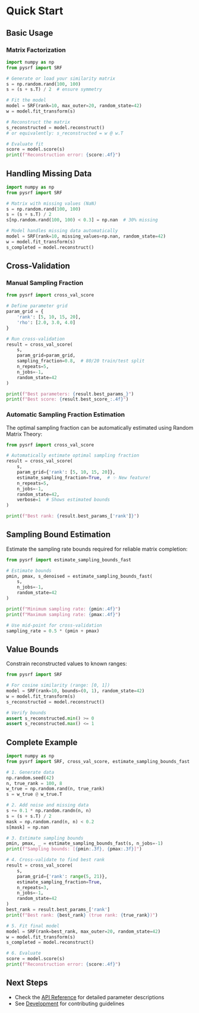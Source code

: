 # Quick Start

## Basic Usage

### Matrix Factorization

```python
import numpy as np
from pysrf import SRF

# Generate or load your similarity matrix
s = np.random.rand(100, 100)
s = (s + s.T) / 2  # ensure symmetry

# Fit the model
model = SRF(rank=10, max_outer=20, random_state=42)
w = model.fit_transform(s)

# Reconstruct the matrix
s_reconstructed = model.reconstruct()
# or equivalently: s_reconstructed = w @ w.T

# Evaluate fit
score = model.score(s)
print(f"Reconstruction error: {score:.4f}")
```

## Handling Missing Data

```python
import numpy as np
from pysrf import SRF

# Matrix with missing values (NaN)
s = np.random.rand(100, 100)
s = (s + s.T) / 2
s[np.random.rand(100, 100) < 0.3] = np.nan  # 30% missing

# Model handles missing data automatically
model = SRF(rank=10, missing_values=np.nan, random_state=42)
w = model.fit_transform(s)
s_completed = model.reconstruct()
```

## Cross-Validation

### Manual Sampling Fraction

```python
from pysrf import cross_val_score

# Define parameter grid
param_grid = {
    'rank': [5, 10, 15, 20],
    'rho': [2.0, 3.0, 4.0]
}

# Run cross-validation
result = cross_val_score(
    s,
    param_grid=param_grid,
    sampling_fraction=0.8,  # 80/20 train/test split
    n_repeats=5,
    n_jobs=-1,
    random_state=42
)

print(f"Best parameters: {result.best_params_}")
print(f"Best score: {result.best_score_:.4f}")
```

### Automatic Sampling Fraction Estimation

The optimal sampling fraction can be automatically estimated using Random Matrix Theory:

```python
from pysrf import cross_val_score

# Automatically estimate optimal sampling fraction
result = cross_val_score(
    s,
    param_grid={'rank': [5, 10, 15, 20]},
    estimate_sampling_fraction=True,  # ✨ New feature!
    n_repeats=5,
    n_jobs=-1,
    random_state=42,
    verbose=1  # Shows estimated bounds
)

print(f"Best rank: {result.best_params_['rank']}")
```

## Sampling Bound Estimation

Estimate the sampling rate bounds required for reliable matrix completion:

```python
from pysrf import estimate_sampling_bounds_fast

# Estimate bounds
pmin, pmax, s_denoised = estimate_sampling_bounds_fast(
    s,
    n_jobs=-1,
    random_state=42
)

print(f"Minimum sampling rate: {pmin:.4f}")
print(f"Maximum sampling rate: {pmax:.4f}")

# Use mid-point for cross-validation
sampling_rate = 0.5 * (pmin + pmax)
```

## Value Bounds

Constrain reconstructed values to known ranges:

```python
from pysrf import SRF

# For cosine similarity (range: [0, 1])
model = SRF(rank=10, bounds=(0, 1), random_state=42)
w = model.fit_transform(s)
s_reconstructed = model.reconstruct()

# Verify bounds
assert s_reconstructed.min() >= 0
assert s_reconstructed.max() <= 1
```

## Complete Example

```python
import numpy as np
from pysrf import SRF, cross_val_score, estimate_sampling_bounds_fast

# 1. Generate data
np.random.seed(42)
n, true_rank = 100, 8
w_true = np.random.rand(n, true_rank)
s = w_true @ w_true.T

# 2. Add noise and missing data
s += 0.1 * np.random.randn(n, n)
s = (s + s.T) / 2
mask = np.random.rand(n, n) < 0.2
s[mask] = np.nan

# 3. Estimate sampling bounds
pmin, pmax, _ = estimate_sampling_bounds_fast(s, n_jobs=-1)
print(f"Sampling bounds: [{pmin:.3f}, {pmax:.3f}]")

# 4. Cross-validate to find best rank
result = cross_val_score(
    s,
    param_grid={'rank': range(5, 21)},
    estimate_sampling_fraction=True,
    n_repeats=3,
    n_jobs=-1,
    random_state=42
)
best_rank = result.best_params_['rank']
print(f"Best rank: {best_rank} (true rank: {true_rank})")

# 5. Fit final model
model = SRF(rank=best_rank, max_outer=20, random_state=42)
w = model.fit_transform(s)
s_completed = model.reconstruct()

# 6. Evaluate
score = model.score(s)
print(f"Reconstruction error: {score:.4f}")
```

## Next Steps

- Check the [API Reference](api/model.md) for detailed parameter descriptions
- See [Development](development.md) for contributing guidelines

